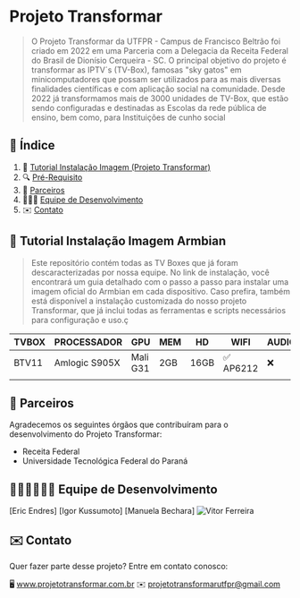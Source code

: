   # Projeto Transformar

> O Projeto Transformar da UTFPR - Campus de Francisco Beltrão foi criado em 2022 em uma Parceria com a Delegacia da Receita Federal do Brasil de Dionísio Cerqueira - SC. O principal objetivo do projeto é transformar as IPTV´s (TV-Box), famosas "sky gatos" em minicomputadores que possam ser utilizados para as mais diversas finalidades científicas e com aplicação social na comunidade. Desde 2022 já transformamos mais de 3000 unidades de TV-Box, que estão sendo configuradas e destinadas as Escolas da rede pública de ensino, bem como, para Instituições de cunho social

## 📗 Índice

1. 📝 [Tutorial Instalação Imagem (Projeto Transformar)](#descrição)
2. 🔍 [Pré-Requisito](#instalação)
3. 🤝 [Parceiros](#uso)
4. 👨🏽‍💻 [Equipe de Desenvolvimento](#contribuindo)
5. ✉️ [Contato](#contato)


## 🚀 Tutorial Instalação Imagem Armbian

> Este repositório contém todas as TV Boxes que já foram descaracterizadas por nossa equipe. No link de instalação, você encontrará um guia detalhado com o passo a passo para instalar uma imagem oficial do Armbian em cada dispositivo.
Caso prefira, também está disponível a instalação customizada do nosso projeto Transformar, que já inclui todas as ferramentas e scripts necessários para configuração e uso.ç

|     TVBOX     |   PROCESSADOR    |    GPU   |  MEM  |  HD  |    WIFI    |  AUDIO  |   INSTALAÇÃO   |
|---------------|------------------|----------|-------|------|------------|---------|----------------|
|     BTV11     |   Amlogic S905X  | Mali G31 |  2GB  | 16GB | ✅ AP6212  |    ❌   | [Link](#link)  | 
|               |                  |          |       |      |            |         |                |


 
## 🤝 Parceiros

Agradecemos os seguintes órgãos que contribuíram para o desenvolvimento do Projeto Transformar:

- Receita Federal
- Universidade Tecnológica Federal do Paraná
  

## 👨🏽‍💻👩🏼‍💻 Equipe de Desenvolvimento

[Eric Endres]
[Igor Kussumoto]
[Manuela Bechara]
![Vitor Ferreira](https://github.com/vitorferreiracode.png)


## ✉️ Contato
Quer fazer parte desse projeto? Entre em contato conosco:

🖥️ www.projetotransformar.com.br ✉️ projetotransformarutfpr@gmail.com
